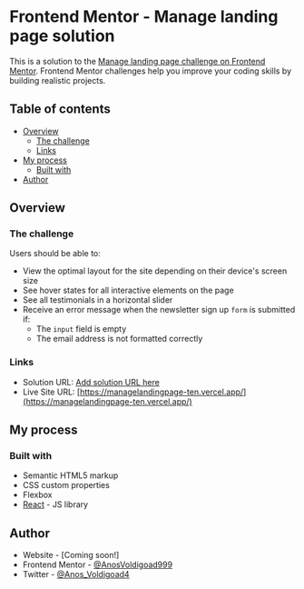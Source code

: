 # Frontend Mentor - Manage landing page solution

This is a solution to the [Manage landing page challenge on Frontend Mentor](https://www.frontendmentor.io/challenges/manage-landing-page-SLXqC6P5). Frontend Mentor challenges help you improve your coding skills by building realistic projects. 

## Table of contents

- [Overview](#overview)
  - [The challenge](#the-challenge)
  - [Links](#links)
- [My process](#my-process)
  - [Built with](#built-with)
- [Author](#author)




## Overview

### The challenge

Users should be able to:

- View the optimal layout for the site depending on their device's screen size
- See hover states for all interactive elements on the page
- See all testimonials in a horizontal slider
- Receive an error message when the newsletter sign up `form` is submitted if:
  - The `input` field is empty
  - The email address is not formatted correctly


### Links

- Solution URL: [Add solution URL here](https://your-solution-url.com)
- Live Site URL: [https://managelandingpage-ten.vercel.app/](https://managelandingpage-ten.vercel.app/)

## My process

### Built with

- Semantic HTML5 markup
- CSS custom properties
- Flexbox
- [React](https://reactjs.org/) - JS library



## Author

- Website - [Coming soon!]
- Frontend Mentor - [@AnosVoldigoad999](https://www.frontendmentor.io/profile/AnosVoldigoad999)
- Twitter - [@Anos_Voldigoad4](https://twitter.com/Anos_Voldigoad4)

